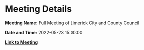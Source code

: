 # Meeting Details

**Meeting Name:** Full Meeting of Limerick City and County Council

**Date and Time:** 2022-05-23 15:00:00

**[Link to Meeting](https://www.limerick.ie/council/whats-on/full-meeting-limerick-city-and-county-council-49)**
